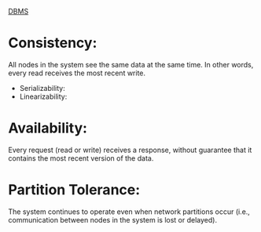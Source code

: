[DBMS](DBMS.md)
# **Consistency**: 
All nodes in the system see the same data at the same time. In other words, every read receives the most recent write.
* Serializability: 
* Linearizability:
# **Availability**: 
Every request (read or write) receives a response, without guarantee that it contains the most recent version of the data.
# **Partition Tolerance**: 
The system continues to operate even when network partitions occur (i.e., communication between nodes in the system is lost or delayed).

